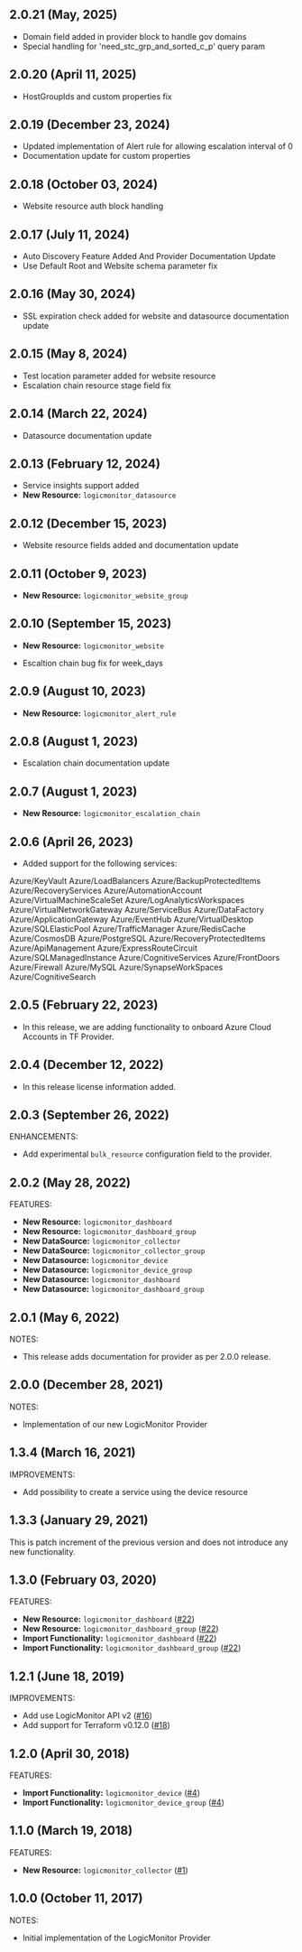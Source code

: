 ## 2.0.21 (May, 2025)

* Domain field added in provider block to handle gov domains
* Special handling for 'need_stc_grp_and_sorted_c_p' query param


## 2.0.20 (April 11, 2025)

* HostGroupIds and custom properties fix

## 2.0.19 (December 23, 2024)

* Updated implementation of Alert rule for allowing escalation interval of 0 
* Documentation update for custom properties

## 2.0.18 (October 03, 2024)

* Website resource auth block handling

## 2.0.17 (July 11, 2024)

* Auto Discovery Feature Added And Provider Documentation Update
* Use Default Root and Website schema parameter fix


## 2.0.16 (May 30, 2024)

* SSL expiration check added for website and datasource documentation update

## 2.0.15 (May 8, 2024)

* Test location parameter added for website resource
* Escalation chain resource stage field fix

## 2.0.14 (March 22, 2024)

* Datasource documentation update

## 2.0.13 (February 12, 2024)

* Service insights support added
* **New Resource:** `logicmonitor_datasource`

## 2.0.12 (December 15, 2023)

* Website resource fields added and documentation update

## 2.0.11 (October 9, 2023)

* **New Resource:** `logicmonitor_website_group`

## 2.0.10 (September 15, 2023)

* **New Resource:** `logicmonitor_website`

* Escaltion chain bug fix for week_days

## 2.0.9 (August 10, 2023)

* **New Resource:** `logicmonitor_alert_rule`

## 2.0.8 (August 1, 2023)

* Escalation chain documentation update

## 2.0.7 (August 1, 2023)

* **New Resource:** `logicmonitor_escalation_chain`

## 2.0.6 (April 26, 2023)

* Added support for the following services:

Azure/KeyVault
Azure/LoadBalancers
Azure/BackupProtectedItems
Azure/RecoveryServices
Azure/AutomationAccount
Azure/VirtualMachineScaleSet
Azure/LogAnalyticsWorkspaces
Azure/VirtualNetworkGateway
Azure/ServiceBus
Azure/DataFactory
Azure/ApplicationGateway
Azure/EventHub
Azure/VirtualDesktop
Azure/SQLElasticPool
Azure/TrafficManager
Azure/RedisCache
Azure/CosmosDB
Azure/PostgreSQL
Azure/RecoveryProtectedItems
Azure/ApiManagement
Azure/ExpressRouteCircuit
Azure/SQLManagedInstance
Azure/CognitiveServices
Azure/FrontDoors
Azure/Firewall
Azure/MySQL
Azure/SynapseWorkSpaces
Azure/CognitiveSearch

## 2.0.5 (February 22, 2023)

* In this release, we are adding functionality to onboard Azure Cloud Accounts in TF Provider.

## 2.0.4 (December 12, 2022)

* In this release license information added.

## 2.0.3 (September 26, 2022)
ENHANCEMENTS:
* Add experimental `bulk_resource` configuration field to the provider.

## 2.0.2 (May 28, 2022)

FEATURES:
* **New Resource:** `logicmonitor_dashboard` 
* **New Resource:** `logicmonitor_dashboard_group`
* **New DataSource:** `logicmonitor_collector` 
* **New DataSource:** `logicmonitor_collector_group` 
* **New Datasource:** `logicmonitor_device`
* **New Datasource:** `logicmonitor_device_group`
* **New Datasource:** `logicmonitor_dashboard`
* **New Datasource:** `logicmonitor_dashboard_group`

## 2.0.1 (May 6, 2022)

NOTES:

* This release adds documentation for provider as per 2.0.0 release.

## 2.0.0 (December 28, 2021)

NOTES:

* Implementation of our new LogicMonitor Provider

## 1.3.4 (March 16, 2021)

IMPROVEMENTS:

* Add possibility to create a service using the device resource

## 1.3.3 (January 29, 2021)

This is patch increment of the previous version and does not introduce any new functionality.

## 1.3.0 (February 03, 2020)

FEATURES:
* **New Resource:** `logicmonitor_dashboard` ([#22](https://github.com/terraform-providers/terraform-provider-logicmonitor/issues/22))
* **New Resource:** `logicmonitor_dashboard_group` ([#22](https://github.com/terraform-providers/terraform-provider-logicmonitor/issues/22))
* **Import Functionality:** `logicmonitor_dashboard` ([#22](https://github.com/terraform-providers/terraform-provider-logicmonitor/issues/22))
* **Import Functionality:** `logicmonitor_dashboard_group` ([#22](https://github.com/terraform-providers/terraform-provider-logicmonitor/issues/22))

## 1.2.1 (June 18, 2019)

IMPROVEMENTS:

* Add use LogicMonitor API v2 ([#16](https://github.com/terraform-providers/terraform-provider-logicmonitor/issues/16))
* Add support for Terraform v0.12.0 ([#18](https://github.com/terraform-providers/terraform-provider-logicmonitor/issues/18))

## 1.2.0 (April 30, 2018)

FEATURES:
* **Import Functionality:** `logicmonitor_device` ([#4](https://github.com/terraform-providers/terraform-provider-logicmonitor/issues/4))
* **Import Functionality:** `logicmonitor_device_group` ([#4](https://github.com/terraform-providers/terraform-provider-logicmonitor/issues/4))

## 1.1.0 (March 19, 2018)

FEATURES:
* **New Resource:** `logicmonitor_collector` ([#1](https://github.com/terraform-providers/terraform-provider-logicmonitor/issues/1))

## 1.0.0 (October 11, 2017)

NOTES:

* Initial implementation of the LogicMonitor Provider
